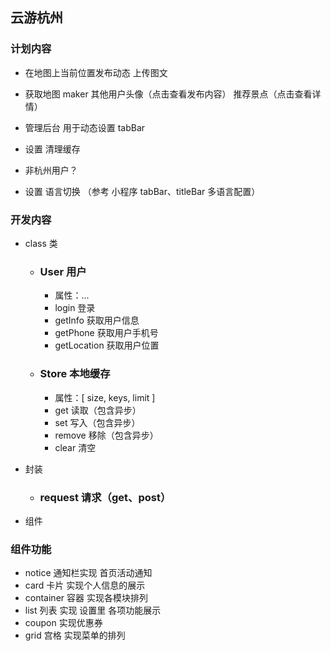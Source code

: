 ## 云游杭州

### 计划内容

- 在地图上当前位置发布动态 上传图文

- 获取地图 maker 其他用户头像（点击查看发布内容） 推荐景点（点击查看详情）

- 管理后台 用于动态设置 tabBar

- 设置 清理缓存

- 非杭州用户？

- 设置 语言切换 （参考 小程序 tabBar、titleBar 多语言配置）

### 开发内容

- class 类

  - ### User 用户
    - 属性：...
    - login 登录
    - getInfo 获取用户信息
    - getPhone 获取用户手机号
    - getLocation 获取用户位置
  - ### Store 本地缓存
    - 属性：[ size, keys, limit ]
    - get 读取（包含异步）
    - set 写入（包含异步）
    - remove 移除（包含异步）
    - clear 清空

- 封装

  - ### request 请求（get、post）

- 组件

### 组件功能

- notice 通知栏实现 首页活动通知
- card 卡片 实现个人信息的展示
- container 容器 实现各模块排列
- list 列表 实现 设置里 各项功能展示
- coupon 实现优惠券
- grid 宫格 实现菜单的排列
